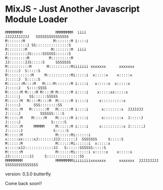MixJS - Just Another Javascript Module Loader
=============    
                                                                                                
    MMMMMMMM               MMMMMMMM  iiii                             JJJJJJJJJJJ   SSSSSSSSSSSSSSS 
    M:::::::M             M:::::::M i::::i                            J:::::::::J SS:::::::::::::::S
    M::::::::M           M::::::::M  iiii                             J:::::::::JS:::::SSSSSS::::::S
    M:::::::::M         M:::::::::M                                   JJ:::::::JJS:::::S     SSSSSSS
    M::::::::::M       M::::::::::Miiiiiii xxxxxxx      xxxxxxx         J:::::J  S:::::S            
    M:::::::::::M     M:::::::::::Mi:::::i  x:::::x    x:::::x          J:::::J  S:::::S            
    M:::::::M::::M   M::::M:::::::M i::::i   x:::::x  x:::::x           J:::::J   S::::SSSS         
    M::::::M M::::M M::::M M::::::M i::::i    x:::::xx:::::x            J:::::j    SS::::::SSSSS    
    M::::::M  M::::M::::M  M::::::M i::::i     x::::::::::x             J:::::J      SSS::::::::SS  
    M::::::M   M:::::::M   M::::::M i::::i      x::::::::x  JJJJJJJ     J:::::J         SSSSSS::::S 
    M::::::M    M:::::M    M::::::M i::::i      x::::::::x  J:::::J     J:::::J              S:::::S
    M::::::M     MMMMM     M::::::M i::::i     x::::::::::x J::::::J   J::::::J              S:::::S
    M::::::M               M::::::Mi::::::i   x:::::xx:::::xJ:::::::JJJ:::::::J  SSSSSSS     S:::::S
    M::::::M               M::::::Mi::::::i  x:::::x  x:::::xJJ:::::::::::::JJ   S::::::SSSSSS:::::S
    M::::::M               M::::::Mi::::::i x:::::x    x:::::x JJ:::::::::JJ     S:::::::::::::::SS 
    MMMMMMMM               MMMMMMMMiiiiiiiixxxxxxx      xxxxxxx  JJJJJJJJJ        SSSSSSSSSSSSSSS   

version: 0.3.0 butterfly

Come back soon!!
